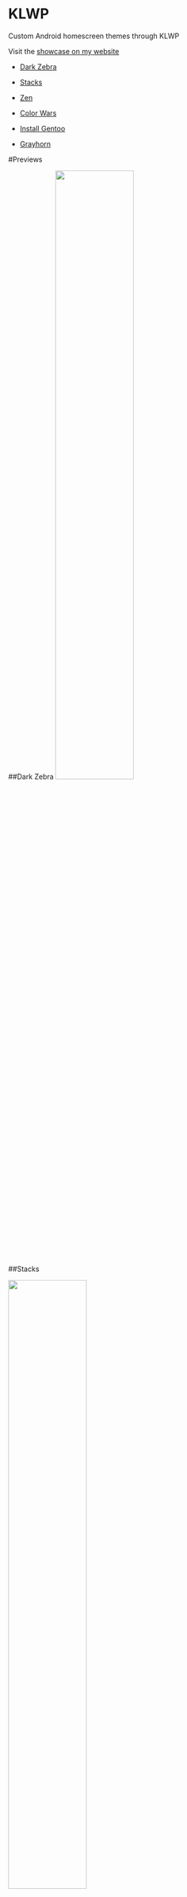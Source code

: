 # KLWP


Custom Android homescreen themes through KLWP



Visit the [showcase on my website](http://ensorcell.netai.net/homescreens.html)



 - <a href=#dark-zebra>Dark Zebra</a>



 - <a href=#stacks>Stacks</a>



 - <a href=#zen>Zen</a>

 - <a href=#color-wars>Color Wars</a>





 - <a href=#install-gentoo>Install Gentoo</a>



 - <a href=#grayhorn>Grayhorn</a>





#Previews



##Dark Zebra
<img src="https://raw.githubusercontent.com/ensorcell/KLWP/master/Black%20AMOLED%20Stripes/screener_20160223(14_44_17)%7E01.png" width=56%>



##Stacks
<a href="https://raw.githubusercontent.com/ensorcell/KLWP/master/Stacked-Boxes/2016_03_01_14_27_51.webm">

<img src="https://raw.githubusercontent.com/ensorcell/KLWP/master/Stacked-Boxes/Screenshot_2016-02-29-22-30-36.png" width=56%>

</a>



##Zen

<a href="https://raw.githubusercontent.com/ensorcell/KLWP/master/ShinHanga/03.webm">

<img src="https://raw.githubusercontent.com/ensorcell/KLWP/master/ShinHanga/shinh.png" width=56%>

</a>


##Color Wars

<a href="https://raw.githubusercontent.com/ensorcell/KLWP/master/Star%20Wars/2016_02_10_21_00_29.webm">

<img src="https://raw.githubusercontent.com/ensorcell/KLWP/master/Star%20Wars/Screenshot_2016-02-29-22-32-37.png" width=56%>

</a>




##Install Gentoo

<img src="https://raw.githubusercontent.com/ensorcell/KLWP/master/Install%20Gentoo/2016_02_18_16_01_06.png" width=56%>



##Grayhorn
<a href="https://raw.githubusercontent.com/ensorcell/KLWP/master/Grayscale/2016_01_28_13_40_23.webm">

<img src="https://raw.githubusercontent.com/ensorcell/KLWP/master/Grayscale/2016_01_28_13_40_23.png" width=56%>

</a>
